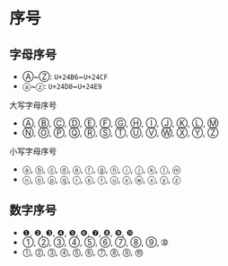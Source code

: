 # 序号

## 字母序号

- Ⓐ~Ⓩ: `U+24B6`~`U+24CF`
- ⓐ~ⓩ: `U+24D0`~`U+24E9`

大写字母序号

- Ⓐ, Ⓑ, Ⓒ, Ⓓ, Ⓔ, Ⓕ, Ⓖ, Ⓗ, Ⓘ, Ⓙ, Ⓚ, Ⓛ, Ⓜ
- Ⓝ, Ⓞ, Ⓟ, Ⓠ, Ⓡ, Ⓢ, Ⓣ, Ⓤ, Ⓥ, Ⓦ, Ⓧ, Ⓨ, Ⓩ

小写字母序号

- ⓐ, ⓑ, ⓒ, ⓓ, ⓔ, ⓕ, ⓖ, ⓗ, ⓘ, ⓙ, ⓚ, ⓛ, ⓜ
- ⓝ, ⓞ, ⓟ, ⓠ, ⓡ, ⓢ, ⓣ, ⓤ, ⓥ, ⓦ, ⓧ, ⓨ, ⓩ

## 数字序号

- ❶, ❷, ❸, ❹, ❺, ❻, ❼, ❽, ❾, ❿
- ➀, ➁, ➂, ➃, ➄, ➅, ➆, ➇, ➈, ➉
- ⓵, ⓶, ⓷, ⓸, ⓹, ⓺, ⓻, ⓼, ⓽, ⓾


